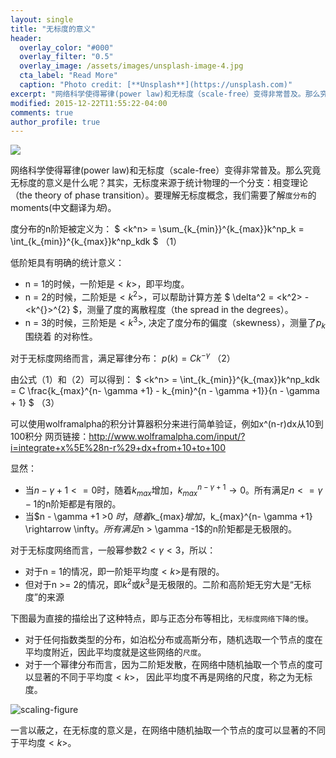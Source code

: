 ```yaml
---
layout: single
title: "无标度的意义"
header:
  overlay_color: "#000"
  overlay_filter: "0.5"
  overlay_image: /assets/images/unsplash-image-4.jpg
  cta_label: "Read More"
  caption: "Photo credit: [**Unsplash**](https://unsplash.com)"
excerpt: "网络科学使得幂律(power law)和无标度（scale-free）变得非常普及。那么究竟无标度的意义是什么呢？其实，无标度来源于统计物理的一个分支：相变理论（the theory of phase transition）。"
modified: 2015-12-22T11:55:22-04:00
comments: true
author_profile: true
---
```


![](http://oaf2qt3yk.bkt.clouddn.com/99328938ccd1f635c719b95ddeac4c70.png)


网络科学使得幂律(power law)和无标度（scale-free）变得非常普及。那么究竟无标度的意义是什么呢？其实，无标度来源于统计物理的一个分支：相变理论（the theory of phase transition）。要理解无标度概念，我们需要了解<code>度分布</code>的moments(中文翻译为<em>矩</em>)。

度分布的n阶矩被定义为：
$ <k^n> = \sum_{k_{min}}^{k_{max}}k^np_k = \int_{k_{min}}^{k_{max}}k^np_kdk $ （1）

低阶矩具有明确的统计意义：

- n = 1的时候，一阶矩是$<k^{}>$，即平均度。
- n = 2的时候，二阶矩是$<k^2>$，可以帮助计算方差 $ \delta^2 = <k^2> - <k^{}>^{2} $，测量了度的离散程度（the spread in the degrees）。
- n = 3的时候，三阶矩是$<k^3>$, 决定了度分布的偏度（skewness），测量了$p_k$围绕着 <k>的对称性。


对于无标度网络而言，满足幂律分布：
$p(k) = Ck^{-\gamma}$ （2）

由公式（1）和（2）可以得到：
$ <k^n> = \int_{k_{min}}^{k_{max}}k^np_kdk = C \frac{k_{max}^{n- \gamma +1} - k_{min}^{n - \gamma +1}}{n - \gamma + 1} $ （3）

可以使用wolframalpha的积分计算器积分来进行简单验证，例如x^(n-r)dx从10到100积分 网页链接：<a href="http://www.wolframalpha.com/input/?i=integrate%20x%5E%28n-r%29%20dx%20from%2010%20to%20100">http://www.wolframalpha.com/input/?i=integrate+x%5E%28n-r%29+dx+from+10+to+100</a>

显然：


- 当$n - \gamma +1 <= 0$时，随着$k_{max}$增加，$k_{max}^{n- \gamma +1} \rightarrow 0$。所有满足$n <= \gamma -1$的n阶矩都是有限的。
- 当$n - \gamma +1 >0 $时，随着$k_{max}$增加，$k_{max}^{n- \gamma +1} \rightarrow \infty$。所有满足$n > \gamma -1$的n阶矩都是无极限的。

对于无标度网络而言，一般幂参数$2 < \gamma < 3$，所以：

- 对于n = 1的情况，即一阶矩平均度$<k^{}>$是有限的。
- 但对于n >= 2的情况，即$k^2$或$k^3$是无极限的。二阶和高阶矩无穷大是“无标度”的来源


下图最为直接的描绘出了这种特点，即与正态分布等相比，<code>无标度网络下降的慢</code>。

- 对于任何指数类型的分布，如泊松分布或高斯分布，随机选取一个节点的度在平均度附近，因此平均度就是这些网络的<code>尺度</code>。
- 对于一个幂律分布而言，因为二阶矩发散，在网络中随机抽取一个节点的度可以显著的不同于平均度$<k^{}>$， 因此平均度不再是网络的尺度，称之为无标度。




![scaling-figure](http://oaf2qt3yk.bkt.clouddn.com/ea83d63f0b263cda033be431ea85bf79.png)

一言以蔽之，在无标度的意义是，在网络中随机抽取一个节点的度可以显著的不同于平均度$<k>$。
